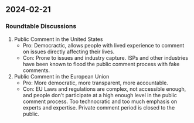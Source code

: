## 2024-02-21

### Roundtable Discussions

1. Public Comment in the United States
    - Pro: Democractic, allows people with lived experience to comment on issues directly affecting their lives.
    - Con: Prone to issues and industry capture. ISPs and other industries have been known to flood the public comment process with fake comments.
2. Public Comment in the European Union
    - Pro: More democratic, more transparent, more accountable.
    - Con: EU Laws and regulations are complex, not accessible enough, and people don't participate at a high enough level in the public comment process. Too technocratic and too much emphasis on experts and expertise. Private comment period is closed to the public.

